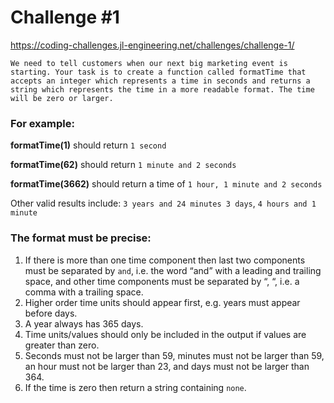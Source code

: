 # Challenge #1 


https://coding-challenges.jl-engineering.net/challenges/challenge-1/

`
We need to tell customers when our next big marketing event is starting.
Your task is to create a function called formatTime that accepts an integer which represents a time in seconds and returns a string which represents the time in a more readable format. The time will be zero or larger.
`

### For example:

**formatTime(1)** should return `1 second` 

**formatTime(62)** should return `1 minute and 2 seconds` 

**formatTime(3662)** should return a time of `1 hour, 1 minute and 2 seconds`

Other valid results include: `3 years and 24 minutes 3 days`, `4 hours and 1 minute`

### The format must be precise:


1) If there is more than one time component then last two components must be separated by `and`, i.e. the word “and” with a leading and trailing space, and other time components must be separated by “, “, i.e. a comma with a trailing space.
2) Higher order time units should appear first, e.g. years must appear before days.
3) A year always has 365 days.
4) Time units/values should only be included in the output if values are greater than zero.
5) Seconds must not be larger than 59, minutes must not be larger than 59, an hour must not be larger than 23, and days must not be larger than 364.
6) If the time is zero then return a string containing `none`.